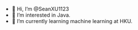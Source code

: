 - 👋 Hi, I’m @SeanXU1123
- 👀 I’m interested in Java.
- 🌱 I’m currently learning machine learning at HKU.
<!--- 
- 💞️ I’m looking to collaborate on ...
- 📫 How to reach me ...


SeanXU1123/SeanXU1123 is a ✨ special ✨ repository because its `README.md` (this file) appears on your GitHub profile.
You can click the Preview link to take a look at your changes.
--->
